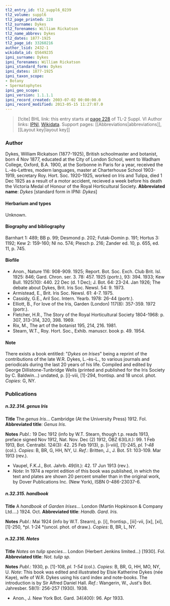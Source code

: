 ```yaml
---
tl2_entry_id: tl2_suppl6_0239
tl2_volume: suppl6
tl2_page_printed: 228
tl2_surname: Dykes
tl2_forenames: William Rickatson
tl2_name_abbrev: Dykes
tl2_dates: 1877-1925
tl2_page_id: 33260216
author_lsid: 2432-1
wikidata_id: Q5649235
ipni_surname: Dykes
ipni_forenames: William Rickatson
ipni_standard_form: Dykes
ipni_dates: 1877-1925
ipni_taxon_scope: 
- Botany
- Spermatophytes
ipni_geo_scope: 
ipni_version: 1.1.1.1
ipni_record_created: 2003-07-02 00:00:00.0
ipni_record_modified: 2013-05-15 11:27:07.0
---
```


> [!cite] BHL link: this entry starts at [page 228](https://www.biodiversitylibrary.org/page/33260216) of TL-2 Suppl. VI
> Author links: [IPNI](https://www.ipni.org/a/2432-1), [Wikidata](https://www.wikidata.org/wiki/Q5649235). Support pages: [[Abbreviations|abbreviations]], [[Layout key|layout key]]

### Author

Dykes, William Rickatson (1877-1925), British schoolmaster and botanist, born 4 Nov 1877, educated at the City of London School, went to Wadham College, Oxford, B.A. 1900, at the Sorbonne in Paris for a year, received the L.-ès-Lettres, modern languages, master at Charterhouse School 1903-1919, secretary Roy. Hort. Soc. 1920-1925, worked on Iris and Tulipa, died 1 Dec 1925 as a result of a motor accident, recieved a week before his death the Victoria Medal of Honour of the Royal Horticultural Society. 
**Abbreviated name**: *Dykes* \[standard form in IPNI: *Dykes*\]

#### Herbarium and types

Unknown.

#### Biography and bibliography

Barnhart 1: 489; BB p. 99; Desmond p. 202; Futak-Domin p. 191; Hortus 3: 1192; Kew 2: 159-160; NI no. 574; Plesch p. 216; Zander ed. 10, p. 655, ed. 11, p. 745.

#### Biofile

- Anon., Nature 116: 908-909. 1925; Report. Bot. Soc. Exch. Club Brit. Isl. 1925: 846; Gard. Chron. ser. 3. 78: 457. 1925 (portr.), 93: 394. 1933; Kew Bull. 1925(10): 440. 22 Dec (d. 1 Dec); J. Bot. 64: 23-24. Jan 1926; The debate about Dykes, Brit. Iris Soc. Newsl. 54: 9. 1973.
- Armistead, E., Brit. Iris Soc. Newsl. 61: 4-7. 1975.
- Cassidy, G.E., Aril Soc. Intern. Yearb. 1978: 26-44 (portr.).
- Elliott, B., For love of the Iris, Garden (London) 117(8): 357-359. 1972 (portr.).
- Fletcher, H.R., The Story of the Royal Horticultural Society 1804-1968: p. 307, 313-314, 320, 398. 1969.
- Rix, M., The art of the botanist 195, 214, 216. 1981.
- Stearn, W.T., Roy. Hort. Soc., Exhib. manuscr. book p. 49. 1954.

#### Note

There exists a book entitled: "*Dykes on Irises*" being a reprint of the contributions of the late W.R. Dykes, L.-ès-L., to various journals and periodicals during the last 20 years of his life. Compiled and edited by George Dillistone-Tunbridge Wells (printed and published for the Iris Society by C. Baldwin...) undated, p. \[i\]-viii, \[1\]-294, frontisp. and 18 uncol. phot. *Copies*: G, NY.

### Publications

##### n.32.314. genus Iris

**Title**
The *genus Iris*... Cambridge (At the University Press) 1912. Fol.
**Abbreviated title**: *Genus Iris*.

**Notes**
*Publ*.: 19 Dec 1912 (info by W.T. Stearn, though t.p. reads 1913, preface signed Nov 1912, Nat. Nov. Dec (2) 1912, ÖBZ 63(Lit.): 99. 1 Feb 1913, Bot. Centralbl. 124(3): 42. 25 Feb 1913), p. \[i-viii\], \[1\]-245, *pl. 1-48* (col.). *Copies*: B, BR, G, HH, NY, U.
*Ref*.: Britten, J., J. Bot. 51: 103-109. Mar 1913 (rev.).
- Vaupel, F.K.J., Bot. Jahrb. 49(lit.): 42. 17 Jun 1913 (rev.).
- *Note*: In 1974 a reprint edition of this book was published, in which the text and plates are shown 20 percent smaller than in the original work, by Dover Publications Inc. (New York), ISBN 0-486-23037-6.

##### n.32.315. handbook

**Title**
A *handbook* of *Garden Irises*... London (Martin Hopkinson & Company Ltd....) 1924. Oct.
**Abbreviated title**: *Handb. Gard. Iris.*

**Notes**
*Publ*.: Mai 1924 (info by W.T. Stearn), p. \[i\], frontisp., \[iii\]-vii, \[ix\], \[xi\], \[1\]-250, *pl. 1-24 *(uncol. phot. of draw.). *Copies*: B, BR, L, NY.

##### n.32.316. Notes

**Title**
*Notes* on *tulip species*... London (Herbert Jenkins limited...) \[1930\]. Fol.
**Abbreviated title**: *Not. tulip sp.*

**Notes**
*Publ*.: 1930, p. \[1\]-108, *pl. 1-54* (col.). *Copies*: B, BR, G, HH, MO, NY, U.
*Note*: This book was edited and illustrated by Elsie Katherine Dykes (née Kaye), wife of W.R. Dykes using his card index and note-books. The introduction is by Sir Alfred Daniel Hall.
*Ref*.: Wangerin, W., Just's Bot. Jahresber. 58(1): 256-257 (1930). 1938.
- Anon., J. New York Bot. Gard. 34(400): 96. Apr 1933.

